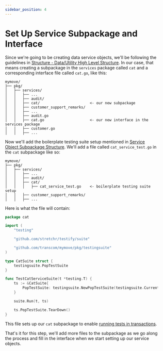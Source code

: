 ```yaml
---
sidebar_position: 4
---
```

# Set Up Service Subpackage and Interface

Since we're going to be creating data service objects, we'll be following the guidelines in
[Structure - Data/Utility High Level Structure](/docs/backend/guides/service-objects/structure#datautility-service-objects-high-level-structure).
In our case, that means creating a subpackage in the `services` package called `cat` and a corresponding interface
file called `cat.go`, like this:

```text {6,10}
mymove/
├── pkg/
│   ├── services/
│   │   ├── ...
│   │   ├── audit/
│   │   ├── cat/                       <- our new subpackage
│   │   ├── customer_support_remarks/
│   │   ├── ...
│   │   ├── audit.go
│   │   ├── cat.go                     <- our new interface in the services package
│   │   ├── customer.go
│   │   ├── ...
```

Now we'll add the boilerplate testing suite setup mentioned in
[Service Object Subpackage Structure](./structure#service-object-subpackage-structure). We'll add a file called
`cat_service_test.go` in the `cat` subpackage like so:

```text {7}
mymove/
├── pkg/
│   ├── services/
│   │   ├── ...
│   │   ├── audit/
│   │   ├── cat/
│   │   │   ├── cat_service_test.go    <- boilerplate testing suite setup
│   │   ├── customer_support_remarks/
│   │   ├── ...
```

Here is what the file will contain:

```go
package cat

import (
	"testing"

	"github.com/stretchr/testify/suite"

	"github.com/transcom/mymove/pkg/testingsuite"
)

type CatSuite struct {
	testingsuite.PopTestSuite
}

func TestCatServiceSuite(t *testing.T) {
	ts := &CatSuite{
		PopTestSuite: testingsuite.NewPopTestSuite(testingsuite.CurrentPackage(), testingsuite.WithPerTestTransaction()),
	}

	suite.Run(t, ts)

	ts.PopTestSuite.TearDown()
}
```

This file sets up our `cat` subpackage to enable
[running tests in transactions](/docs/backend/testing/running-server-tests-inside-a-transaction).

That's it for this step, we'll add more files to the subpackage as we go along the process and fill in the interface
when we start setting up our service objects.
